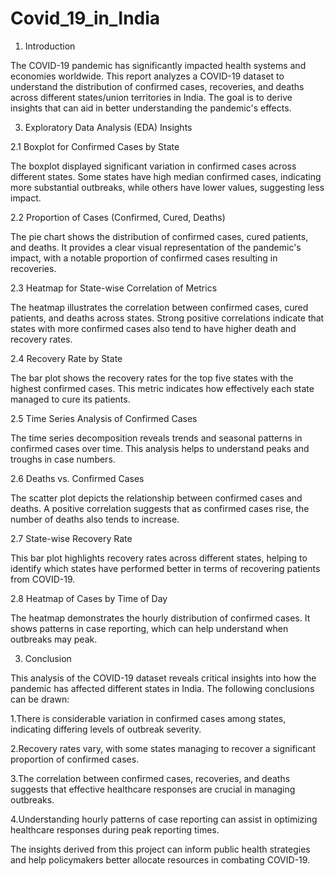 # Covid_19_in_India

1. Introduction

The COVID-19 pandemic has significantly impacted health systems and economies worldwide. This report analyzes a COVID-19 dataset to understand the distribution of confirmed cases, recoveries, and deaths across different states/union territories in India. The goal is to derive insights that can aid in better understanding the pandemic's effects.

3. Exploratory Data Analysis (EDA) Insights

2.1 Boxplot for Confirmed Cases by State

The boxplot displayed significant variation in confirmed cases across different states. Some states have high median confirmed cases, indicating more substantial outbreaks, while others have lower values, suggesting less impact.



2.2 Proportion of Cases (Confirmed, Cured, Deaths)

The pie chart shows the distribution of confirmed cases, cured patients, and deaths. It provides a clear visual representation of the pandemic's impact, with a notable proportion of confirmed cases resulting in recoveries.


2.3 Heatmap for State-wise Correlation of Metrics

The heatmap illustrates the correlation between confirmed cases, cured patients, and deaths across states. Strong positive correlations indicate that states with more confirmed cases also tend to have higher death and recovery rates.


2.4 Recovery Rate by State

The bar plot shows the recovery rates for the top five states with the highest confirmed cases. This metric indicates how effectively each state managed to cure its patients.

2.5 Time Series Analysis of Confirmed Cases

The time series decomposition reveals trends and seasonal patterns in confirmed cases over time. This analysis helps to understand peaks and troughs in case numbers.


2.6 Deaths vs. Confirmed Cases

The scatter plot depicts the relationship between confirmed cases and deaths. A positive correlation suggests that as confirmed cases rise, the number of deaths also tends to increase.


2.7 State-wise Recovery Rate

This bar plot highlights recovery rates across different states, helping to identify which states have performed better in terms of recovering patients from COVID-19.


2.8 Heatmap of Cases by Time of Day

The heatmap demonstrates the hourly distribution of confirmed cases. It shows patterns in case reporting, which can help understand when outbreaks may peak.


3. Conclusion

This analysis of the COVID-19 dataset reveals critical insights into how the pandemic has affected different states in India. The following conclusions can be drawn:

1.There is considerable variation in confirmed cases among states, indicating differing levels of outbreak severity.

2.Recovery rates vary, with some states managing to recover a significant proportion of confirmed cases.

3.The correlation between confirmed cases, recoveries, and deaths suggests that effective healthcare responses are crucial in managing outbreaks.

4.Understanding hourly patterns of case reporting can assist in optimizing healthcare responses during peak reporting times.

The insights derived from this project can inform public health strategies and help policymakers better allocate resources in combating COVID-19.
